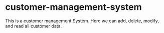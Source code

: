 # customer-management-system
This is a customer management System. Here we can add, delete, modify, and read all customer data. 

